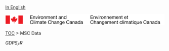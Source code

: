[In English](geomet-gdps_en.md)

![ECCC logo](../../img_eccc-logo.png)

[TOC](../geomet-gdps_fr.md) > MSC Data


$GDPS_FR$
